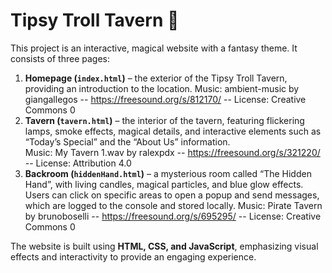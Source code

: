 # Tipsy Troll Tavern 🧌

This project is an interactive, magical website with a fantasy theme. It consists of three pages:  

1. **Homepage (`index.html`)** – the exterior of the Tipsy Troll Tavern, providing an introduction to the location. Music: ambient-music by giangallegos -- https://freesound.org/s/812170/ -- License: Creative Commons 0
2. **Tavern (`tavern.html`)** – the interior of the tavern, featuring flickering lamps, smoke effects, magical details, and interactive elements such as “Today’s Special” and the “About Us” information.  
Music: My Tavern 1.wav by ralexpdx -- https://freesound.org/s/321220/ -- License: Attribution 4.0
3. **Backroom (`hiddenHand.html`)** – a mysterious room called “The Hidden Hand”, with living candles, magical particles, and blue glow effects. Users can click on specific areas to open a popup and send messages, which are logged to the console and stored locally. Music: Pirate Tavern by brunoboselli -- https://freesound.org/s/695295/ -- License: Creative Commons 0

The website is built using **HTML, CSS, and JavaScript**, emphasizing visual effects and interactivity to provide an engaging experience.